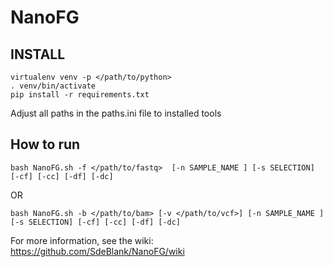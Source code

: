 # NanoFG

## INSTALL
```
virtualenv venv -p </path/to/python>
. venv/bin/activate
pip install -r requirements.txt
```
Adjust all paths in the paths.ini file to installed tools

## How to run
```
bash NanoFG.sh -f </path/to/fastq>  [-n SAMPLE_NAME ] [-s SELECTION] [-cf] [-cc] [-df] [-dc]
```
OR
```
bash NanoFG.sh -b </path/to/bam> [-v </path/to/vcf>] [-n SAMPLE_NAME ] [-s SELECTION] [-cf] [-cc] [-df] [-dc]
```
For more information, see the wiki:
https://github.com/SdeBlank/NanoFG/wiki
